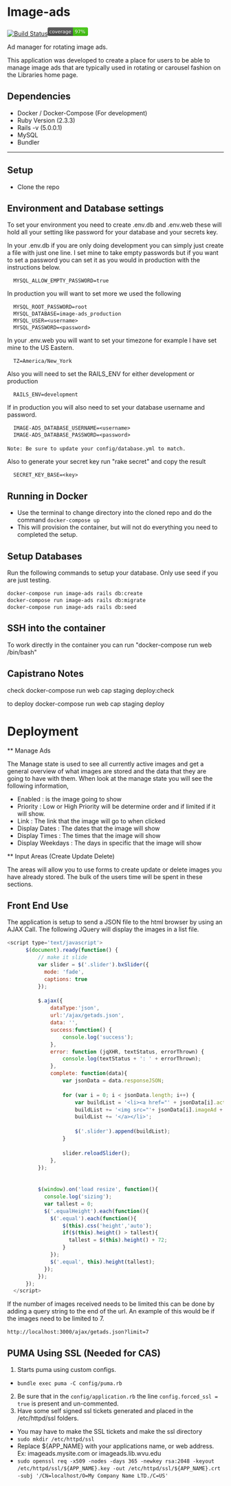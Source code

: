 # Image-ads

[![Build Status](https://travis-ci.org/wvulibraries/image-ads.svg?branch=master)](https://travis-ci.org/wvulibraries/image-ads)![Coverage Status](/coverage/coverage.png?raw=true)

Ad manager for rotating image ads.

This application was developed to create a place for users to be able to manage image ads that are typically used in rotating or carousel fashion on the Libraries home page.  

## Dependencies
  - Docker / Docker-Compose (For development)
  - Ruby Version (2.3.3)
  - Rails -v (5.0.0.1)
  - MySQL
  - Bundler
---

## Setup
  - Clone the repo

## Environment and Database settings
  To set your environment you need to create .env.db and .env.web these will hold all your setting like password for your database and your secrets key.

  In your .env.db if you are only doing development you can simply just create a file with just one line. I set mine to take empty passwords but if you want to set a password you can set it as you would in production with the instructions below.

      MYSQL_ALLOW_EMPTY_PASSWORD=true

  In production you will want to set more we used the following

      MYSQL_ROOT_PASSWORD=root
      MYSQL_DATABASE=image-ads_production
      MYSQL_USER=<username>
      MYSQL_PASSWORD=<password>

  In your .env.web you will want to set your timezone for example I have set mine to the US Eastern.

      TZ=America/New_York

  Also you will need to set the RAILS_ENV for either development or production

      RAILS_ENV=development

  If in production you will also need to set your database username and password.

      IMAGE-ADS_DATABASE_USERNAME=<username>
      IMAGE-ADS_DATABASE_PASSWORD=<password>

    Note: Be sure to update your config/database.yml to match.

  Also to generate your secret key run "rake secret" and copy the result

      SECRET_KEY_BASE=<key>

## Running in Docker

  - Use the terminal to change directory into the cloned repo and do the command `docker-compose up`
  - This will provision the container, but will not do everything you need to completed the setup.

## Setup Databases
Run the following commands to setup your database. Only use seed if you are just testing.

    docker-compose run image-ads rails db:create
    docker-compose run image-ads rails db:migrate
    docker-compose run image-ads rails db:seed

## SSH into the container
To work directly in the container you can run "docker-compose run web /bin/bash"

## Capistrano Notes

check
docker-compose run web cap staging deploy:check

to deploy
docker-compose run web cap staging deploy

# Deployment

** Manage Ads

The Manage state is used to see all currently active images and get a general overview of what images are stored and the data that they are going to have with them.  When look at the manage state you will see the following information,

 - Enabled : is the image going to show
 - Priority : Low or High Priority will be determine order and if limited if it will show.  
 - Link : The link that the image will go to when clicked
 - Display Dates : The dates that the image will show
 - Display Times : The times that the image will show
 - Display Weekdays : The days in specific that the image will show

** Input Areas (Create Update Delete)

The areas will allow you to use forms to create update or delete images you have already stored.  The bulk of the users time will be spent in these sections.

## Front End Use

The application is setup to send a JSON file to the html browser by using an AJAX Call. The following JQuery will display the images in a list file.   

``` javascript
<script type='text/javascript'>
      $(document).ready(function() {
          // make it slide
          var slider = $('.slider').bxSlider({
            mode: 'fade',
            captions: true
          });

          $.ajax({
              dataType:'json',
              url:'/ajax/getads.json',
              data: '',
              success:function() {
                  console.log('success');
              },
              error: function (jqXHR, textStatus, errorThrown) {
                  console.log(textStatus + ': ' + errorThrown);
              },
              complete: function(data){
                  var jsonData = data.responseJSON;

                  for (var i = 0; i < jsonData.length; i++) {
                      var buildList = '<li><a href="' + jsonData[i].actionUrl +'">';
                      buildList += '<img src="'+ jsonData[i].imageAd +'" alt="' + jsonData[i].altText + '" title="' + jsonData[i].name + '" />';
                      buildList += '</a></li>';

                      $('.slider').append(buildList);
                  }

                  slider.reloadSlider();
              },
          });


          $(window).on('load resize', function(){
            console.log('sizing');
            var tallest = 0;
            $('.equalHeight').each(function(){
              $('.equal').each(function(){
                  $(this).css('height','auto');
                  if($(this).height() > tallest){
                    tallest = $(this).height() + 72;
                  }
              });
              $('.equal', this).height(tallest);
            });
          });
      });
  </script>
 ```


If the number of images received needs to be limited this can be done by adding a query string to the end of the url.  An example of this would be if the images need to be limited to 7.  

	http://localhost:3000/ajax/getads.json?limit=7

## PUMA Using SSL (Needed for CAS)

1. Starts puma using custom configs.
  - `bundle exec puma -C config/puma.rb`
2. Be sure that in the `config/application.rb` the line `config.forced_ssl = true` is present and un-commented.
3. Have some self signed ssl tickets generated and placed in the /etc/httpd/ssl folders.
  - You may have to make the SSL tickets and make the ssl directory
  - `sudo mkdir /etc/httpd/ssl`
  - Replace ${APP_NAME} with your applications name, or web address.  Ex: imageads.mysite.com or imageads.lib.wvu.edu
  - `sudo openssl req -x509 -nodes -days 365 -newkey rsa:2048 -keyout /etc/httpd/ssl/${APP_NAME}.key -out /etc/httpd/ssl/${APP_NAME}.crt -subj '/CN=localhost/O=My Company Name LTD./C=US'`

